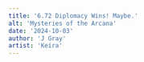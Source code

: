 ```yaml
---
title: '6.72 Diplomacy Wins! Maybe.'
alt: 'Mysteries of the Arcana'
date: '2024-10-03'
author: 'J Gray'
artist: 'Keira'
---
```

